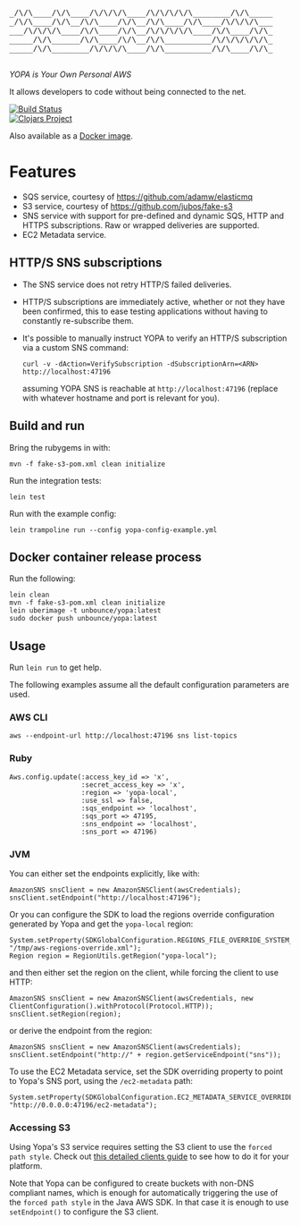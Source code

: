 <pre>
_/\/\____/\/\____/\/\/\/\____/\/\/\/\/\________/\/\_____
_/\/\____/\/\__/\/\____/\/\__/\/\____/\/\____/\/\/\/\___
___/\/\/\/\____/\/\____/\/\__/\/\/\/\/\____/\/\____/\/\_
_____/\/\______/\/\____/\/\__/\/\__________/\/\/\/\/\/\_
_____/\/\________/\/\/\/\____/\/\__________/\/\____/\/\_
________________________________________________________
</pre>

_YOPA is Your Own Personal AWS_

It allows developers to code without being connected to the net.

[![Build Status](https://travis-ci.org/unbounce/yopa.svg)](https://travis-ci.org/unbounce/yopa)
<br/>
[![Clojars Project](http://clojars.org/com.unbounce/yopa/latest-version.svg)](http://clojars.org/com.unbounce/yopa)

Also available as a [Docker image](https://registry.hub.docker.com/u/unbounce/yopa/).

# Features

- SQS service, courtesy of https://github.com/adamw/elasticmq
- S3 service, courtesy of https://github.com/jubos/fake-s3
- SNS service with support for pre-defined and dynamic SQS, HTTP and HTTPS subscriptions.
  Raw or wrapped deliveries are supported.
- EC2 Metadata service.


## HTTP/S SNS subscriptions

- The SNS service does not retry HTTP/S failed deliveries.
- HTTP/S subscriptions are immediately active,
  whether or not they have been confirmed,
  this to ease testing applications without having to constantly re-subscribe them.
- It's possible to manually instruct YOPA to verify an HTTP/S
  subscription via a custom SNS command:

      curl -v -dAction=VerifySubscription -dSubscriptionArn=<ARN> http://localhost:47196

  assuming YOPA SNS is reachable at `http://localhost:47196`
  (replace with whatever hostname and port is relevant for you).


## Build and run

Bring the rubygems in with:

    mvn -f fake-s3-pom.xml clean initialize

Run the integration tests:

    lein test

Run with the example config:

    lein trampoline run --config yopa-config-example.yml


## Docker container release process

Run the following:

    lein clean
    mvn -f fake-s3-pom.xml clean initialize
    lein uberimage -t unbounce/yopa:latest
    sudo docker push unbounce/yopa:latest


## Usage

Run `lein run` to get help.

The following examples assume all the default configuration parameters are used.


### AWS CLI

    aws --endpoint-url http://localhost:47196 sns list-topics


### Ruby

    Aws.config.update(:access_key_id => 'x',
                      :secret_access_key => 'x',
                      :region => 'yopa-local',
                      :use_ssl => false,
                      :sqs_endpoint => 'localhost',
                      :sqs_port => 47195,
                      :sns_endpoint => 'localhost',
                      :sns_port => 47196)


### JVM

You can either set the endpoints explicitly, like with:

    AmazonSNS snsClient = new AmazonSNSClient(awsCredentials);
    snsClient.setEndpoint("http://localhost:47196");

Or you can configure the SDK to load the regions override configuration generated by Yopa and get the `yopa-local` region:

    System.setProperty(SDKGlobalConfiguration.REGIONS_FILE_OVERRIDE_SYSTEM_PROPERTY, "/tmp/aws-regions-override.xml");
    Region region = RegionUtils.getRegion("yopa-local");

and then either set the region on the client, while forcing the client to use HTTP:

    AmazonSNS snsClient = new AmazonSNSClient(awsCredentials, new ClientConfiguration().withProtocol(Protocol.HTTP));
    snsClient.setRegion(region);

or derive the endpoint from the region:

    AmazonSNS snsClient = new AmazonSNSClient(awsCredentials);
    snsClient.setEndpoint("http://" + region.getServiceEndpoint("sns"));

To use the EC2 Metadata service, set the SDK overriding property to point to Yopa's SNS port, using the `/ec2-metadata` path:

    System.setProperty(SDKGlobalConfiguration.EC2_METADATA_SERVICE_OVERRIDE_SYSTEM_PROPERTY, "http://0.0.0.0:47196/ec2-metadata");


### Accessing S3

Using Yopa's S3 service requires setting the S3 client to use the `forced path style`.
Check out [this detailed clients guide](https://github.com/jubos/fake-s3/wiki/Supported-Clients)
to see how to do it for your platform.

Note that Yopa can be configured to create buckets with non-DNS compliant names,
which is enough for automatically triggering the use of the `forced path style` in the Java AWS SDK.
In that case it is enough to use `setEndpoint()` to configure the S3 client.
